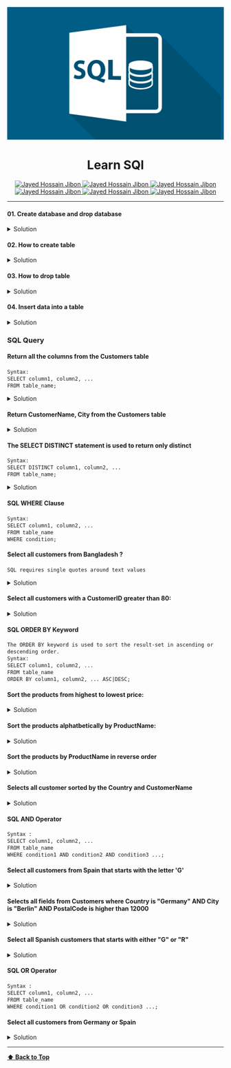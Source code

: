 

<img src="image/sql-learning.png" id='header'>
<h1 align="center">Learn SQl</h1>
<div align="center">
<!-- Gmail Account -->
<a href="mailto:jayed.swe@gmail.com">
<img src='https://img.shields.io/badge/Gmail-D14836?style=for-the-badge&logo=gmail&logoColor=white'
alt='Jayed Hossain Jibon'
/>
</a>
<a href="tel:+8801987132107">
<img
src='https://img.shields.io/badge/WhatsApp-25D366?style=for-the-badge&logo=whatsapp&logoColor=white'
alt='Jayed Hossain Jibon'
/>
<a href="#" target="_blank">
<img
src='https://img.shields.io/badge/website-000000?style=for-the-badge&logo=About.me&logoColor=white'
alt='Jayed Hossain Jibon'
/>
</a>
<a href="https://www.facebook.com/jibon969" target="_blank">
<img
src='https://img.shields.io/badge/Facebook-1877F2?style=for-the-badge&logo=facebook&logoColor=white'
alt='Jayed Hossain Jibon'
/>

<a href="https://www.linkedin.com/in/jibon969/" target="_blank">
<img
src='https://img.shields.io/badge/LinkedIn-0077B5?style=for-the-badge&logo=linkedin&logoColor=white'
alt='Jayed Hossain Jibon'
/>
</a>
<a href="https://github.com/jibon969" target="_blank">
<img
src='https://img.shields.io/badge/GitHub-100000?style=for-the-badge&logo=github&logoColor=white'
alt='Jayed Hossain Jibon'
/>
</a>
</div>

<hr/>

#### 01. Create database and drop database 

<details><summary style="cursor:pointer">Solution</summary>

```sql
create database learn_sql;
drop database learn_sql;
```
</details>

#### 02. How to create table

<details><summary style="cursor:pointer">Solution</summary>

```sql
CREATE TABLE Customers (
    CustomerID serial PRIMARY KEY,
    CustomerName VARCHAR ( 100 ) UNIQUE NOT NULL,
    ContactName VARCHAR ( 20 ) NOT NULL,
    Address VARCHAR ( 100 ) NOT NULL,
    City VARCHAR ( 100 ) UNIQUE NOT NULL,
    PostalCode VARCHAR ( 100 ) UNIQUE NOT NULL,
    Country VARCHAR ( 100 ) UNIQUE NOT NULL
);
```
</details>

#### 03. How to drop table 

<details><summary style="cursor:pointer">Solution</summary>

```sql
drop table Customers;
```
</details>

#### 04. Insert data into a table

<details><summary style="cursor:pointer">Solution</summary>

```sql
INSERT INTO Customers (CustomerName, ContactName, Address, City, PostalCode, Country)
VALUES ('Jibon Ahmed', '01987132107', '69/A, Dhaka', 'Dhaka', '1200', 'Bangladesh');

--- Multiple value insert
INSERT INTO Customers (CustomerName, ContactName, Address, City, PostalCode, Country)
VALUES 
('Jibon Ahmed',   '01987132107', '69/A, Dhaka', 'Dhaka', '1200', 'Bangladesh'),
('Jayed Hossain', 'Georg Pipps', 'Geislweg 14', 'Salzburg ', '5020 ', 'Austria');
```
</details>

### SQL Query 

#### Return all the columns from the Customers table
```
Syntax:
SELECT column1, column2, ...
FROM table_name; 
```
<details><summary style="cursor:pointer">Solution</summary>

```sql
select * from customers
```
</details>

#### Return CustomerName, City from the Customers table
<details><summary style="cursor:pointer">Solution</summary>

```sql
select CustomerName, City from customers
```
</details>

#### The SELECT DISTINCT statement is used to return only distinct 
```
Syntax:
SELECT DISTINCT column1, column2, ...
FROM table_name;
```
<details><summary style="cursor:pointer">Solution</summary>

```sql
select count(DISTINCT country) from customers;
```
</details>


#### SQL WHERE Clause
```
Syntax:
SELECT column1, column2, ...
FROM table_name
WHERE condition;
```
</details>

#### Select all customers from Bangladesh ?
```
SQL requires single quotes around text values
```
<details><summary style="cursor:pointer">Solution</summary>

```sql
SELECT * FROM Customers
WHERE Country='Bangladesh';
```
</details>


#### Select all customers with a CustomerID greater than 80:
<details><summary style="cursor:pointer">Solution</summary>

```sql
SELECT * FROM Customers
WHERE CustomerID > 80;
```
</details>


#### SQL ORDER BY Keyword
```
The ORDER BY keyword is used to sort the result-set in ascending or descending order.
Syntax:
SELECT column1, column2, ...
FROM table_name
ORDER BY column1, column2, ... ASC|DESC;
```

#### Sort the products from highest to lowest price:
<details><summary style="cursor:pointer">Solution</summary>

```sql
SELECT * FROM Products
ORDER BY Price DESC;
```
</details>


#### Sort the products alphatbetically by ProductName:
<details><summary style="cursor:pointer">Solution</summary>

```sql
SELECT * FROM Products
ORDER BY ProductName;
```
</details>


#### Sort the products by ProductName in reverse order
<details><summary style="cursor:pointer">Solution</summary>

```sql
SELECT * FROM Products
ORDER BY ProductName DESC;
```
</details>


#### Selects all customer sorted by the Country and CustomerName
<details><summary style="cursor:pointer">Solution</summary>

```sql
SELECT * FROM Customers
ORDER BY Country, CustomerName;
```
</details>

#### SQL AND Operator
```
Syntax :
SELECT column1, column2, ...
FROM table_name
WHERE condition1 AND condition2 AND condition3 ...;
```

#### Select all customers from Spain that starts with the letter 'G'
<details><summary style="cursor:pointer">Solution</summary>

```sql
SELECT * FROM Customers
where Country = 'Spain' and CustomerName LIKE 'G%';
```
</details>

#### Selects all fields from Customers where Country is "Germany" AND City is "Berlin" AND PostalCode is higher than 12000
<details><summary style="cursor:pointer">Solution</summary>

```sql
SELECT * FROM Customers
where Country = 'Germany' 
and City ="Berlin" 
and PostalCode > 12000;
```
</details>


#### Select all Spanish customers that starts with either "G" or "R"
<details><summary style="cursor:pointer">Solution</summary>

```sql
SELECT * FROM Customers
where Country = 'Spanish'
(CustomerName LIKE 'G%' OR CustomerName LIKE 'R%')
```
</details>


#### SQL OR Operator
```
Syntax :
SELECT column1, column2, ...
FROM table_name
WHERE condition1 OR condition2 OR condition3 ...;
```

#### Select all customers from Germany or Spain
<details><summary style="cursor:pointer">Solution</summary>

```sql
SELECT *
FROM Customers
WHERE Country = 'Germany' OR Country = 'Spain';
```
</details>


---
**[⬆ Back to Top](#header)**

